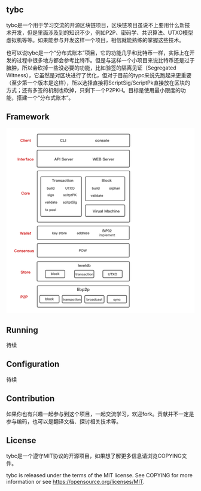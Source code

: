 ## tybc
tybc是一个用于学习交流的开源区块链项目，区块链项目虽说不上要用什么新技术开发，但是里面涉及到的知识不少，例如P2P、密码学、共识算法、UTXO模型虚拟机等等。如果能参与开发这样一个项目，相信就能熟练的掌握这些技术。

也可以说tybc是一个“分布式账本”项目，它的功能几乎和比特币一样，实际上在开发的过程中很多地方都会参考比特币。但是与这样一个小项目来说比特币还是过于臃肿，所以会砍掉一些没必要的功能，比如验签的隔离见证（Segregated Witness），它虽然是对区块进行了优化，但对于目前的typc来说先跑起来更重要（至少第一个版本是这样），所以选择直接将ScriptSig/ScriptPk直接放在区块的方式；还有多签的机制也砍掉，只剩下一个P2PKH。目标是使用最小限度的功能，搭建一个“分布式账本”。

## Framework
![type framework](doc/framework.jpg)

## Running
待续

## Configuration
待续


## Contribution
如果你也有兴趣一起参与到这个项目，一起交流学习，欢迎fork。贡献并不一定是参与编码，也可以是翻译文档、探讨相关技术等。

## License
tybc是一个遵守MIT协议的开源项目，如果想了解更多信息请浏览COPYING文件。

tybc is released under the terms of the MIT license. See COPYING for more information or see https://opensource.org/licenses/MIT.